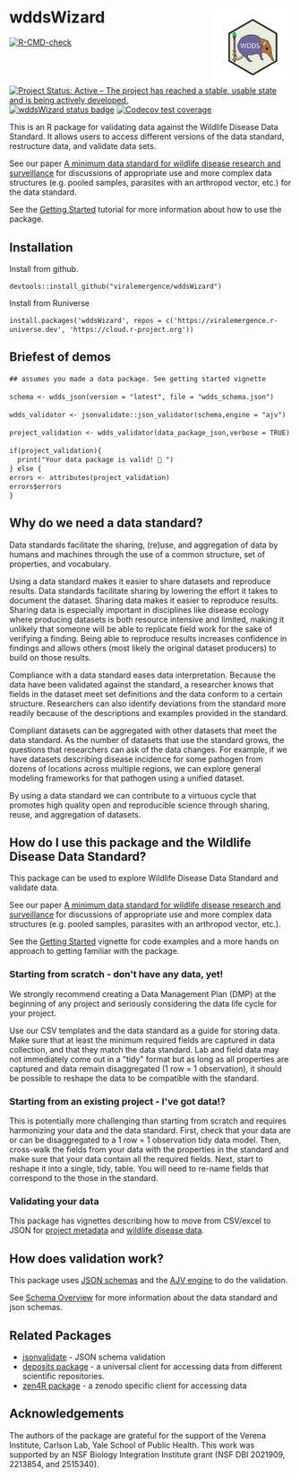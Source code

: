 # wddsWizard <a href="https://viralemergence.github.io/wddsWizard/"><img src="man/figures/logo.svg" align="right" height="139" alt="wddsWizard website" /></a>
<!-- badges: start -->
[![R-CMD-check](https://github.com/viralemergence/wddsWizard/actions/workflows/R-CMD-check.yaml/badge.svg)](https://github.com/viralemergence/wddsWizard/actions/workflows/R-CMD-check.yaml)
[![Project Status: Active – The project has reached a stable, usable state and is being actively developed.](https://www.repostatus.org/badges/latest/active.svg)](https://www.repostatus.org/#active)
[![wddsWizard status badge](https://viralemergence.r-universe.dev/wddsWizard/badges/version)](https://viralemergence.r-universe.dev/wddsWizard)
[![Codecov test coverage](https://codecov.io/gh/viralemergence/wddsWizard/graph/badge.svg)](https://app.codecov.io/gh/viralemergence/wddsWizard)
<!-- badges: end -->


This is an R package for validating data against the Wildlife Disease Data Standard. 
It allows users to access different versions of the data standard, restructure data, and validate data sets. 

See our paper [A minimum data standard for wildlife disease research and surveillance](https://www.nature.com/articles/s41597-025-05332-x) for discussions of appropriate use and more complex data structures (e.g. pooled samples, parasites with an arthropod vector, etc.) for the data standard.

See the [Getting Started](https://viralemergence.github.io/wddsWizard/articles/wddsWizard.html) tutorial for more information about how to use the package. 


## Installation

Install from github.

```
devtools::install_github("viralemergence/wddsWizard")
```

Install from Runiverse

```
install.packages('wddsWizard', repos = c('https://viralemergence.r-universe.dev', 'https://cloud.r-project.org'))
```

## Briefest of demos

```
## assumes you made a data package. See getting started vignette

schema <- wdds_json(version = "latest", file = "wdds_schema.json")

wdds_validator <- jsonvalidate::json_validator(schema,engine = "ajv")

project_validation <- wdds_validator(data_package_json,verbose = TRUE)

if(project_validation){
  print("Your data package is valid! 🎊 ")
} else {
errors <- attributes(project_validation)
errors$errors
}

```


## Why do we need a data standard?

Data standards facilitate the sharing, (re)use, and aggregation of data by
humans and machines through the use of a common structure, set of properties, and vocabulary. 

Using a data standard makes it easier to share datasets and reproduce results. Data standards facilitate sharing by lowering the effort it takes to document the dataset. 
Sharing data makes it easier to reproduce results. 
Sharing data is especially important in disciplines like disease ecology where producing datasets is both resource intensive and limited, making it unlikely that someone will be able to replicate field work for the sake of verifying a finding.
Being able to reproduce results increases confidence in findings and allows others (most likely the original dataset producers) to build on those results. 

Compliance with a data standard eases data interpretation. 
Because the data have been validated against the standard, a researcher knows that fields in the dataset meet set definitions and the data conform to a certain structure. 
Researchers can also identify deviations from the standard more readily because of the descriptions and examples provided in the standard.

Compliant datasets can be aggregated with other datasets that meet the data standard.
As the number of datasets that use the standard grows, the questions that researchers can ask of the data changes.
For example, if we have datasets describing disease incidence for some pathogen from dozens of locations across multiple regions, we can explore general modeling frameworks for that pathogen using a unified dataset. 

By using a data standard we can contribute to a virtuous cycle that promotes high quality open and reproducible science through sharing, reuse, and aggregation of datasets. 

## How do I use this package and the Wildlife Disease Data Standard?

This package can be used to explore Wildlife Disease Data Standard and validate data. 

See our paper [A minimum data standard for wildlife disease research and surveillance](https://www.nature.com/articles/s41597-025-05332-x) for discussions of appropriate use and  more complex data structures (e.g. pooled samples, parasites with an arthropod vector, etc.).

See the [Getting Started](https://viralemergence.github.io/wddsWizard/articles/wddsWizard.html) vignette for code examples and a more hands on approach to getting familiar with the package.

### Starting from scratch - don't have any data, yet!

We strongly recommend creating a Data Management Plan (DMP) at the beginning of any project and seriously considering the data life cycle for your project.

Use our CSV templates and the data standard as a guide for storing data. 
Make sure that at least the minimum required fields are captured in data collection, and that they match the data standard.
Lab and field data may not immediately come out in a "tidy" format but as long as all properties are captured and data remain disaggregated (1 row = 1 observation), it should be possible to reshape the data to be compatible with the standard.


### Starting from an existing project - I've got data!?

This is potentially more challenging than starting from scratch and requires harmonizing your data and the data standard.
First, check that your data are or can be disaggregated to a 1 row = 1 observation tidy data model. 
Then, cross-walk the fields from your data with the properties in the standard and make sure that your data contain all the required fields. 
Next, start to reshape it into a single, tidy, table.
You will need to re-name fields that correspond to the those in the standard. 

### Validating your data

This package has vignettes describing how to move from CSV/excel to JSON for
[project metadata](https://viralemergence.github.io/wddsWizard/articles/project_metadata.html) and [wildlife disease data](https://viralemergence.github.io/wddsWizard/articles/disease_data.html).

## How does validation work?

This package uses [JSON schemas](https://json-schema.org/) and the [AJV engine](https://ajv.js.org/) to do the validation.

See [Schema Overview](https://viralemergence.github.io/wddsWizard/articles/schema_overview.html) for more information about the data standard and json schemas.


## Related Packages

- [jsonvalidate](https://docs.ropensci.org/jsonvalidate/) - JSON schema validation 
- [deposits package](https://docs.ropensci.org/deposits/) - a universal client for accessing data from different scientific repositories. 
- [zen4R package](https://github.com/eblondel/zen4R/wiki) - a zenodo specific client for accessing data

## Acknowledgements

The authors of the package are grateful for the support of the Verena Institute,
Carlson Lab, Yale School of Public Health. 
This work was supported by an NSF Biology Integration Institute grant (NSF DBI 2021909, 2213854, and 2515340).
